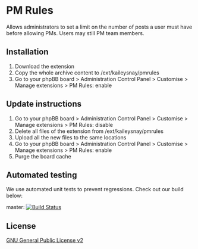 # PM Rules

Allows administrators to set a limit on the number of posts a user must have before allowing PMs. Users may still PM team members.

## Installation

1. Download the extension
2. Copy the whole archive content to /ext/kaileysnay/pmrules
3. Go to your phpBB board > Administration Control Panel > Customise > Manage extensions > PM Rules: enable

## Update instructions

1. Go to your phpBB board > Administration Control Panel > Customise > Manage extensions > PM Rules: disable
2. Delete all files of the extension from /ext/kaileysnay/pmrules
3. Upload all the new files to the same locations
4. Go to your phpBB board > Administration Control Panel > Customise > Manage extensions > PM Rules: enable
5. Purge the board cache

## Automated testing

We use automated unit tests to prevent regressions. Check out our build below:

master: [![Build Status](https://github.com/KaileySnay/pmrules/workflows/Tests/badge.svg)](https://github.com/KaileySnay/pmrules/actions)

## License

[GNU General Public License v2](license.txt)
